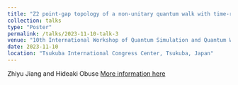 ```yaml
---
title: "Z2 point-gap topology of a non-unitary quantum walk with time-reversal symmetry"
collection: talks
type: "Poster"
permalink: /talks/2023-11-10-talk-3
venue: "10th International Workshop of Quantum Simulation and Quantum Walks"
date: 2023-11-10
location: "Tsukuba International Congress Center, Tsukuba, Japan"
---
```

Zhiyu Jiang and Hideaki Obuse
[More information here](https://sites.google.com/view/qsqw2023/home)
